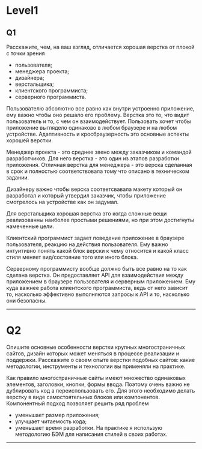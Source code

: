 # Level1

## Q1
Расскажите, чем, на ваш взгляд, отличается хорошая верстка от плохой с точки зрения 
* пользователя;
* менеджера проекта;
* дизайнера;
* верстальщика;
* клиентского программиста;
* серверного программиста.

Пользователю абсолютно все равно как внутри устроенно приложение, ему важно чтобы оно решало его проблему. Верстка это то, что видит пользователь и то, с чем он взаимодействует. Пользовать хочет чтобы приложение выглядело одинаково в любом браузере и на любом устройстве. Адаптивность и кросбраузерность это основные аспекты хорошей верстки.

Менеджер проекта - это среднее звено между заказчиком и командой разработчиков. Для него верстка - это один из этапов разработки приложения. Отличная верстка для менеджера - это верска сделанная в срок и полностью соответствовала тому что описано в техническом задании.

Дизайнеру важно чтобы верска соответсвавала макету который он разработал и который утвердил заказчик, чтобы приложение смотрелось на устройстве как он задумал.

Для верстальщика хорошая верстка это когда сложные вещи реализованны наиболее простыми решениями, но при этом достигнуты намеченные цели.

Клиентский программист задает поведение приложение в браузере пользователя, реакцию на действия пользователя. Ему важно интуитивно понять какой блок верски к чему относится и какой класс стиля меняет вид/состояние того или иного блока.

Серверному программисту вообще должно быть все равно на то как сделана верстка. Он предоставляет API для взаимодействия между приложением в браузере пользователя и серверным приложением. Ему куда важнее работа клиентского программиста, ведь от него зависит то, насколько эффективно выполняются запросы к API и то, насколько они безопасны.

---

# Q2
Опишите основные особенности верстки крупных многостраничных сайтов, дизайн которых может меняться в процессе реализации и поддержки. Расскажите о своем опыте верстки подобных сайтов: какие методологии, инструменты и технологии вы применяли на практике.

Как правило многостраничные сайты имеют множество одинаковых элементов, заголовки, кнопки, формы ввода. Поэтому очень важно не дублировать код а переиспользовать его. Для этого необходимо делать верстку в виде самостоятельных блоков или компонентов. Компонентный подход позволяет решить ряд проблем
* уменьшает размер приложения;
* улучшает читаемость кода;
* уменьшает время разработки.
На практике я использую методологию БЭМ для написания стилей в своих работах.




---
